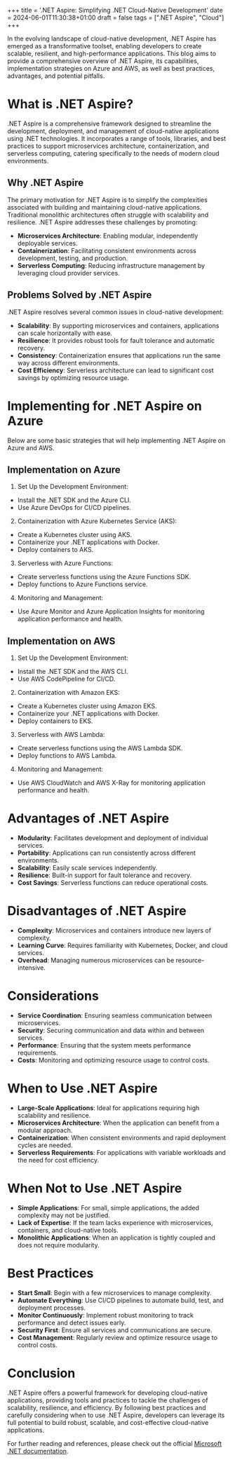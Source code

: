 +++
title = '.NET Aspire: Simplifying .NET Cloud-Native Development'
date = 2024-06-01T11:30:38+01:00
draft = false
tags = [".NET Aspire", "Cloud"]
+++

In the evolving landscape of cloud-native development, .NET Aspire has emerged as a transformative toolset, enabling developers to create scalable, resilient, and high-performance applications. This blog aims to provide a comprehensive overview of .NET Aspire, its capabilities, implementation strategies on Azure and AWS, as well as best practices, advantages, and potential pitfalls.

# What is .NET Aspire?

.NET Aspire is a comprehensive framework designed to streamline the development, deployment, and management of cloud-native applications using .NET technologies. It incorporates a range of tools, libraries, and best practices to support microservices architecture, containerization, and serverless computing, catering specifically to the needs of modern cloud environments.

## Why .NET Aspire

The primary motivation for .NET Aspire is to simplify the complexities associated with building and maintaining cloud-native applications. Traditional monolithic architectures often struggle with scalability and resilience. .NET Aspire addresses these challenges by promoting:

- **Microservices Architecture**: Enabling modular, independently deployable services.
- **Containerization**: Facilitating consistent environments across development, testing, and production.
- **Serverless Computing**: Reducing infrastructure management by leveraging cloud provider services.

## Problems Solved by .NET Aspire

.NET Aspire resolves several common issues in cloud-native development:

- **Scalability**: By supporting microservices and containers, applications can scale horizontally with ease.
- **Resilience**: It provides robust tools for fault tolerance and automatic recovery.
- **Consistency**: Containerization ensures that applications run the same way across different environments.
- **Cost Efficiency**: Serverless architecture can lead to significant cost savings by optimizing resource usage.

# Implementing for .NET Aspire on Azure

Below are some basic strategies that will help implementing .NET Aspire on Azure and AWS.

## Implementation on Azure

1.  Set Up the Development Environment:

- Install the .NET SDK and the Azure CLI.
- Use Azure DevOps for CI/CD pipelines.

2.  Containerization with Azure Kubernetes Service (AKS):

- Create a Kubernetes cluster using AKS.
- Containerize your .NET applications with Docker.
- Deploy containers to AKS.

3. Serverless with Azure Functions:

- Create serverless functions using the Azure Functions SDK.
- Deploy functions to Azure Functions service.

4. Monitoring and Management:

- Use Azure Monitor and Azure Application Insights for monitoring application performance and health.

## Implementation on AWS

1. Set Up the Development Environment:

- Install the .NET SDK and the AWS CLI.
- Use AWS CodePipeline for CI/CD.

2. Containerization with Amazon EKS:

- Create a Kubernetes cluster using Amazon EKS.
- Containerize your .NET applications with Docker.
- Deploy containers to EKS.

3. Serverless with AWS Lambda:

- Create serverless functions using the AWS Lambda SDK.
- Deploy functions to AWS Lambda.

4. Monitoring and Management:

- Use AWS CloudWatch and AWS X-Ray for monitoring application performance and health.

# Advantages of .NET Aspire

- **Modularity**: Facilitates development and deployment of individual services.
- **Portability**: Applications can run consistently across different environments.
- **Scalability**: Easily scale services independently.
- **Resilience**: Built-in support for fault tolerance and recovery.
- **Cost Savings**: Serverless functions can reduce operational costs.

# Disadvantages of .NET Aspire

- **Complexity**: Microservices and containers introduce new layers of complexity.
- **Learning Curve**: Requires familiarity with Kubernetes, Docker, and cloud services.
- **Overhead**: Managing numerous microservices can be resource-intensive.

# Considerations

- **Service Coordination**: Ensuring seamless communication between microservices.
- **Security**: Securing communication and data within and between services.
- **Performance**: Ensuring that the system meets performance requirements.
- **Costs**: Monitoring and optimizing resource usage to control costs.

# When to Use .NET Aspire

- **Large-Scale Applications**: Ideal for applications requiring high scalability and resilience.
- **Microservices Architecture**: When the application can benefit from a modular approach.
- **Containerization**: When consistent environments and rapid deployment cycles are needed.
- **Serverless Requirements**: For applications with variable workloads and the need for cost efficiency.

# When Not to Use .NET Aspire

- **Simple Applications**: For small, simple applications, the added complexity may not be justified.
- **Lack of Expertise**: If the team lacks experience with microservices, containers, and cloud-native tools.
- **Monolithic Applications**: When an application is tightly coupled and does not require modularity.

# Best Practices

- **Start Small**: Begin with a few microservices to manage complexity.
- **Automate Everything**: Use CI/CD pipelines to automate build, test, and deployment processes.
- **Monitor Continuously**: Implement robust monitoring to track performance and detect issues early.
- **Security First**: Ensure all services and communications are secure.
- **Cost Management**: Regularly review and optimize resource usage to control costs.

# Conclusion

.NET Aspire offers a powerful framework for developing cloud-native applications, providing tools and practices to tackle the challenges of scalability, resilience, and efficiency. By following best practices and carefully considering when to use .NET Aspire, developers can leverage its full potential to build robust, scalable, and cost-effective cloud-native applications.

For further reading and references, please check out the official [Microsoft .NET documentation](https://learn.microsoft.com/en-us/dotnet/aspire/).
